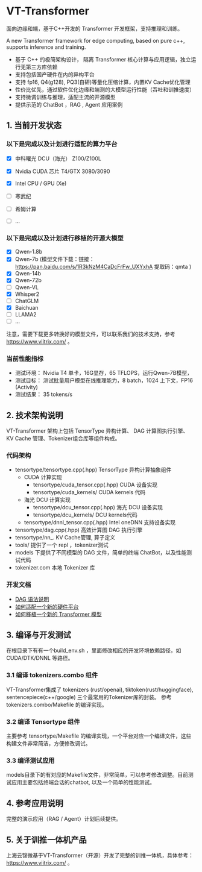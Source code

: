 # VT-Transformer
面向边缘和端，基于C++开发的 Transformer 开发框架，支持推理和训练。

A new Transformer framework for edge computing, based on pure c++, supports inference and training.

- 基于 C++ 的极简架构设计， 隔离 Transformer 核心计算与应用逻辑，独立运行无第三方库依赖
- 支持包括国产硬件在内的异构平台
- 支持 fp16, Q4(g128), PQ3(自研)等量化压缩计算，内置KV Cache优化管理
- 性价比优先，通过软件优化边缘和端测的大模型运行性能（吞吐和训推速度）
- 支持微调训练与推理，适配主流的开源模型
- 提供示范的 ChatBot ，RAG  , Agent 应用案例

## 1. 当前开发状态

### 以下是完成以及计划进行适配的算力平台

- [x] 中科曙光 DCU（海光） Z100/Z100L 
- [x] Nvidia CUDA 芯片 T4/GTX 3080/3090
- [x] Intel CPU / GPU (Xe) 
- [ ] 寒武纪
- [ ] 希姆计算
- [ ] ... 


### 以下是完成以及计划进行移植的开源大模型

- [x] Qwen-1.8b 
- [x] Qwen-7b  (模型文件下载：链接：https://pan.baidu.com/s/1R3kNzM4CaDcFrFw_UXYxhA 提取码：qmta )
- [x] Qwen-14b 
- [x] Qwen-72b
- [ ] Qwen-VL
- [x] Whisper2
- [ ] ChatGLM
- [x] Baichuan
- [ ] LLAMA2
- [ ] ...

注意，需要下载更多转换好的模型文件，可以联系我们的技术支持，参考 https://www.viitrix.com/ 。

###  当前性能指标

* 测试环境： Nvidia T4 单卡，16G显存，65 TFLOPS，运行Qwen-7B模型，
* 测试目标： 测试批量用户模型在线推理能力，8 batch，1024 上下文，FP16 (Activity)
* 测试结果： 35 tokens/s

## 2. 技术架构说明

VT-Transformer 架构上包括 TensorType 异构计算、 DAG 计算图执行引擎、 KV Cache 管理、Tokenizer组合库等组件构成。

### 代码架构
* tensortype/tensortype.cpp(.hpp)  TensorType 异构计算抽象组件
  * CUDA 计算实现
    * tensortype/cuda_tensor.cpp(.hpp) CUDA 设备实现
    * tensortype/cuda_kernels/  CUDA kernels 代码
  * 海光 DCU 计算实现
    * tensortype/dcu_tensor.cpp(.hpp) 海光 DCU 设备实现
    * tensortype/dcu_kernels/ DCU kernels代码
  * tensortype/dnnl_tensor.cpp(.hpp) Intel oneDNN 支持设备实现 
* tensortype/dag.cpp(.hpp) 高效计算图 DAG 执行引擎
* tensortype/nn_*.*  KV Cache管理, 算子定义
* tools/ 提供了一个 repl ，tokenizer测试
* models 下提供了不同模型的 DAG 文件，简单的终端 ChatBot，以及性能测试代码 
* tokenizer.com 本地 Tokenizer 库

### 开发文档

* [DAG 语法说明](docs/DAG_reference.md)
* [如何适配一个新的硬件平台](docs/new_platform.md)
* [如何移植一个新的 Transformer 模型](docs/porting_model.md)

## 3. 编译与开发测试 

在根目录下有有一个build_env.sh ，里面修改相应的开发环境依赖路径，如 CUDA/DTK/DNNL 等路径。

### 3.1 编译 tokenizers.combo 组件

VT-Transformer集成了 tokenizers (rust/openai), tiktoken(rust/huggingface), sentencepiece(c++/google) 三个最常用的Tokenizer库的封装。
参考 tokenizers.combo/Makefile 的编译实现。

### 3.2 编译 Tensortype 组件

主要参考 tensortype/Makefile 的编译实现，一个平台对应一个编译文件，这些构建文件非常简洁，方便修改调试。

### 3.3 编译测试应用

models目录下的有对应的Makefile文件，非常简单，可以参考修改调整。目前测试应用主要包括终端会话的chatbot, 以及一个简单的性能测试。

## 4. 参考应用说明 

完整的演示应用（RAG / Agent）计划后续提供。

## 5. 关于训推一体机产品 

上海云锦微基于VT-Transformer（开源）开发了完整的训推一体机，具体参考：https://www.viitrix.com/ 。
